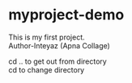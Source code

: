 # myproject-demo
This is my first project.
<br>
Author-Inteyaz (Apna Collage)

cd .. to get out from directory
<br>
cd to change directory
